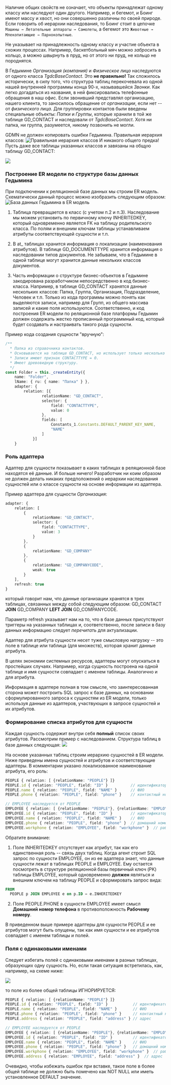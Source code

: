 Наличие общих свойств не означает, что объекты принадлежат одному классу или наследуют один другого. Например, и бегемот, и Боинг имеют массу и хвост, но они совершенно различны по своей природе. Если говорить об иерархии наследования, то Боинг стоит в цепочке `Машины → Летательные аппараты → Самолеты`, а бегемот это `Животные → Млекопитающие → Парнокопытные`. 

Не указывает на принадлежность одному классу и участие объекта в схожих процессах. Например, баскетбольный мяч можно *забросить* в кольцо, а можно *швырнуть* в пруд, но от этого ни пруд, не кольцо не породнятся.

В Гедымине *Организация (компания)* и *Физическое лицо* наследуются от одного класса *TgdcBaseContact*. Это **не правильно!** Так сложилось исторически, в силу того, что структура таблиц перекочевала из одной нашей внутренней программы конца 90-х, называвшейся *Звонки*. Как легко догадаться из названия, в ней фиксировались телефонные обращения в наш офис. Если звонивший представлял организацию, нашего клиента, то заносилось обращение от *организации*, если нет -- от *физического лица*. Для группировки контактов были введены специальные объекты: *Папки* и *Группы*, которые хранили в той же таблице GD_CONTACT и наследовали от *TgdcBaseContact*. Хотя ни папка, ни группа, разумеется, никому позвонить не могли.

GDMN не должен копировать ошибки Гедымина. Правильная иерархия классов:
![Правильная иерархия классов](img/todo0004.correct_hierarchy.png)
И никакого общего предка! Пусть даже все таблицы указанных классов и завязаны на общую таблицу GD_CONTACT:

![](img/todo0004.contact_tables.png)

### Построение ER модели по структуре базы данных Гедымина

При подключении к реляционной базе данных мы строим ER модель. Схематически данный процесс можно изобразить следующим образом:
![База данных Гедымина в ER модель](img/todo0004.gedemin_to_er.png)

1. Таблица превращается в класс (с учетом п.2 и п.3). Наследование мы можем установить по первичному ключу INHERITEDKEY, который одновременно является FK на таблицу родительского класса. По полям и внешним ключам таблицы устанавливаем атрибуты соответствующей сущности и т.п.

2. В at_ таблицах хранится информация о локализации (наименования атрибутов). В таблице GD_DOCUMENTTYPE хранится информация о наследовании типов документов. Не забываем, что в Гедымине в одной таблице могут хранится данные некольких классов документов.

3. Часть информации о структуре бизнес-объектов в Гедымине закодирована разработчиком непосредственно в код бизнес-класса. Например, в таблице GD_CONTACT хранятся данные нескольких классов: Папка, Группа, Организация, Подразделение, Человек и т.п. Только из кода программы можно понять как выделяются записи, например для Групп, из общего массива записей и какие поля используются. Соответственно, и код построения ER модели по реляционной базе платформы Гедымин должен содержать жестко прописанный программный код, который будет создавать и настраивать такого рода сущности.

Пример кода создания сущности "вручную":

```ts
/**
  * Папка из справочника контактов.
  * Основывается на таблице GD_CONTACT, но использует только несколько полей из нее.
  * Записи имеют признак CONTACTTYPE = 0.
  * Имеет древовидную структуру.
  */
const Folder = this._createEntity({
    name: "Folder",
    lName: { ru: { name: "Папка" } },
    adapter: {
        relation: [{
                relationName: "GD_CONTACT",
                selector: {
                    field: "CONTACTTYPE",
                    value: 0
                },
                fields: [
                    Constants_1.Constants.DEFAULT_PARENT_KEY_NAME,
                    "NAME"
                ]
            }]
    }
```

### Роль адаптера

Адаптер для сущности показывает в каких таблицах в реляционной базе находятся её данные. И больше ничего! Разработчик ни коим образом не должен делать никаких предположений о иерархии наследования сущностей или о классе сущности на основе информации из адаптера.

Пример адаптера для сущности *Организация*:

```ts
adapter: {
    relation: [
        {
            relationName: "GD_CONTACT",
            selector: {
                field: "CONTACTTYPE",
                value: 3
            }
        },
        {
            relationName: "GD_COMPANY"
        },
        {
            relationName: "GD_COMPANYCODE",
            weak: true
        }
    ],
    refresh: true
}
```

который говорит нам, что данные организации хранятся в трех таблицах, связанных между собой следующим образом: GD_CONTACT **JOIN** GD_COMPANY **LEFT JOIN** GD_COMPANYCODE.

Параметр refresh указывает нам на то, что в базе данных присутствуют триггеры на указанных таблицах и, соответственно, после записи в базу данных информацию следует *перечитать* для актуализации.

Адаптер для атрибута сущности несет туже смысловую нагрузку -- это поле в таблице или таблица (для множеств), которая хранит данные атрибута.

В целях экономии системных ресурсов, адаптеры могут опускаться в простейших случаях. Например, когда сущность построена на одной таблице и имя сущности совпадает с именем таблицы. Аналогично и для атрибута.

Информация в адаптере полная в том смысле, что заинтересованная сторона может построить SQL запрос к базе данных, на основании сформулированного запроса к сущностям из ER модели, только используя данные из адаптеров, участвующих в запросе сущностей и их атрибутов.

### Формирование списка атрибутов для сущности

Каждая сущность содержит внутри себя **полный** список своих атрибутов. Рассмотрим пример с наследованием. Структура таблиц в базе данных следующая:
![](img/todo0004.table_inheritance.png)

На основе указанных таблиц строим иерархию сущностей в ER модели. Ниже приведены имена сущностей и атрибутов и соответствующие адаптеры. В комментарии указано локализованное наименование атрибута, его роль:

```ts
PEOPLE { relation: [ {relationName: "PEOPLE"} ]}
PEOPLE.id { relation: "PEOPLE", field: "ID" }          // идентификатор
PEOPLE.name { relation: "PEOPLE", field: "NAME" }      // ФИО
PEOPLE.phone { relation: "PEOPLE", field: "phone" }    // контактный номер телефона

// EMPLOYEE наследуется от PEOPLE
EMPLOYEE { relation: [ {relationName: "PEOPLE"}, {relationName: "EMPLOYEE"} ] }
EMPLOYEE.id { relation: "PEOPLE", field: "ID" }        // идентификатор
EMPLOYEE.name { relation: "PEOPLE", field: "NAME" }    // ФИО
EMPLOYEE.phone { relation: "PEOPLE", field: "phone" }  // домашний номер телефона
EMPLOYEE.workphone { relation: "EMPLOYEE", field: "workphone" }  // рабочий номер телефона
```

Обратите внимание:

1. Поле INHERITEDKEY отсутствует как атрибут, так как его единственная роль -- связь двух таблиц. Когда агент строит SQL запрос по сущности EMPLOYEE, он из ее адаптера знает, что данные сущности лежат в таблицах PEOPLE и EMPLOYEE. Ему остается посмотреть в структуре реляционной базы первичный ключ (PK) таблицы EMPLOYEE, который одновременно **должен** являться и внешним ключем на таблицу PEOPLE и сформировать запрос вида:

```sql
FROM
  PEOPLE p JOIN EMPLOYEE e on p.ID = e.INHERITEDKEY
```

2. Поле PEOPLE.PHONE в сущности EMPLOYEE имеет смысл **Домашний номер телефона** в противоположность **Рабочему номеру**. 

В приведенном выше примере адаптеры для сущности PEOPLE и ее атрибутов могут быть опущены, так как имя сущности и ее атрибутов совпадает с именем таблицы и полей. 

### Поля с одинаковыми именами

Следует избегать полей с одинаковыми именами в разных таблицах, образующих одну сущность. Но, если такая ситуация встретилась, как, например, на схеме ниже:

![](img/todo0004.fields_with_same_names.png)

то поле из более общей таблицы ИГНОРИРУЕТСЯ:

```ts
PEOPLE { relation: [ {relationName: "PEOPLE"} ]}
PEOPLE.id { relation: "PEOPLE", field: "ID" }           // идентификатор
PEOPLE.name { relation: "PEOPLE", field: "NAME" }       // ФИО
PEOPLE.phone { relation: "PEOPLE", field: "phone" }     // контактный номер телефона
PEOPLE.address { relation: "PEOPLE", field: "address" } // адрес

// EMPLOYEE наследуется от PEOPLE
EMPLOYEE { relation: [ {relationName: "PEOPLE"}, {relationName: "EMPLOYEE"} ] }
EMPLOYEE.id { relation: "PEOPLE", field: "ID" }         // идентификатор
EMPLOYEE.name { relation: "PEOPLE", field: "NAME" }     // ФИО
EMPLOYEE.phone { relation: "PEOPLE", field: "phone" }   // домашний номер телефона
EMPLOYEE.workphone { relation: "EMPLOYEE", field: "workphone" }  // рабочий номер телефона
EMPLOYEE.address { relation: "EMPLOYEE", field: "address" }  // адрес
```

Очевидно, чтобы избежать ошибок при вставке, такое поле в более общей таблице не должно быть помечено как NOT NULL или иметь установленное DEFAULT значение.





